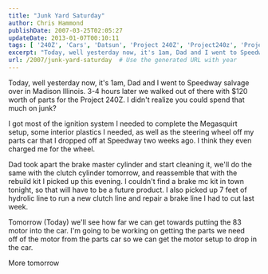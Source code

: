 ```yaml
---
title: "Junk Yard Saturday"
author: Chris Hammond
publishDate: 2007-03-25T02:05:27
updateDate: 2013-01-07T00:10:11
tags: [ '240Z', 'Cars', 'Datsun', 'Project 240Z', 'Project240z', 'Project240Zcom' ]
excerpt: "Today, well yesterday now, it's 1am, Dad and I went to Speedway salvage over in Madison Illinois. 3-4 hours later we walked out of there with $120 worth of parts for the Project 240Z. I didn't realize you could spend that much on junk? I got most of the ignition system I needed to complete the Megasquirt setup, some interior plastics I needed, as well as the steering wheel off my parts car that I dropped off at Speedway two weeks ago. I think they even charged me for the wheel. Dad took apart the brake master cylinder and start cleaning it, we'll do the same with the clutch cylinder tomorrow, and reassemble that with the rebuild kit I picked up this evening. I couldn't find a brake mc kit in town tonight, so that will have to be a future product. I also picked up 7 feet of hydrolic line to run a new clutch line and repair a brake line I had to cut last week. Tomorrow (Today) we'll see how far we can get towards putting the 83 motor into the car. I'm going to be working on getting the parts we need off of the motor from the parts car so we can get the motor setup to drop in the car. More..."
url: /2007/junk-yard-saturday  # Use the generated URL with year
---
```

<P>Today, well yesterday now, it's 1am, Dad and I went to Speedway salvage over in Madison Illinois. 3-4 hours later we walked out of there with $120 worth of parts for the Project 240Z. I didn't realize you could spend that much on junk?</P> <P>I got most of the ignition system I needed to complete the Megasquirt setup, some interior plastics I needed, as well as&nbsp;the steering wheel off my parts car that I dropped off at Speedway two weeks ago. I think they even charged me for the wheel.</P> <P>Dad took apart the brake master cylinder and start cleaning it, we'll do the same with the clutch cylinder tomorrow, and reassemble that with the rebuild kit I picked up this evening. I couldn't find a brake mc kit in town tonight, so that will have to be a future product. I also picked up 7 feet of hydrolic line to run a new clutch line and repair a brake line I had to cut last week.</P> <P>Tomorrow (Today)&nbsp;we'll see how far we can get towards putting the 83 motor into the car. I'm going to be working on getting the parts we need off&nbsp;of the motor from the parts car so we can&nbsp;get the motor setup to drop in the car.</P> <P>More tomorrow&nbsp;</P>
